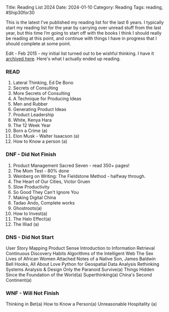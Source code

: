 Title: Reading List 2024
Date: 2024-01-10
Category: Reading
Tags: reading, #Ship30for30

This is the latest I’ve published my reading list for the last 6 years. I typically start my reading list for the year by carrying over unread stuff from the last year, but this time I’m going to start off with the books I think I should really be reading at this point, and continue with things I have in progress that I should complete at some point.

Edit - Feb 2015 - my initial list turned out to be wishful thinking. I have it [archived here](https://chunnodu.com/reading-list-2024.html). Here's what I actually ended up reading.

### READ

1. Lateral Thinking, Ed De Bono
2. Secrets of Consulting
3. More Secrets of Consulting
4. A Technique for Producing Ideas
5. Men and Rubber
6. Generating Product Ideas
7. Product Leadership
8. White, Kenya Hara
9. The 12 Week Year 
10. Born a Crime (a)
11. Elon Musk - Walter Isaacson (a)
12. How to Know a person (a)


### DNF - Did Not Finish

1. Product Management Sacred Seven - read 350+ pages!
2. The Mom Test - 80% done
3. Weinberg on Writing: The Fieldstone Method - halfway through.
4. The Heart of Our Cities, Victor Gruen
5. Slow Productivity
6. So Good They Can't Ignore You
7. Making Digital China
8. Tadao Ando, Complete works
9. Ghostroots(a)
10. How to Invest(a)
11. The Halo Effect(a)
12. The Illiad (a)

### DNS - Did Not Start

User Story Mapping
Product Sense
Introduction to Information Retrieval
Continuous Discovery Habits
Algorithms of the Intelligent Web
The Sex Lives of African Women
Attached
Notes of a Native Son, James Baldwin
Bell Hooks, All About Love
Python for Geospatial Data Analysis
Rethinking Systems Analysis & Design
Only the Paranoid Survive(a)
Things Hidden Since the Foundation of the World(a)
Superthinking(a)
China's Second Continent(a)



### WNF - Will Not Finish

Thinking in Bet(a)
How to Know a Person(a)
Unreasonable Hospitality (a)
